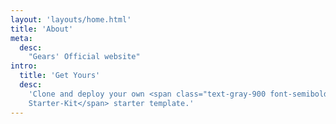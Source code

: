 ```yaml
---
layout: 'layouts/home.html'
title: 'About'
meta:
  desc:
    "Gears' Official website"
intro:
  title: 'Get Yours'
  desc:
    'Clone and deploy your own <span class="text-gray-900 font-semibold">11st
    Starter-Kit</span> starter template.'
---
```


